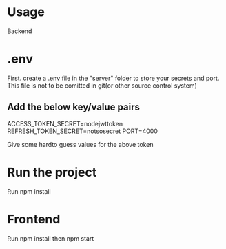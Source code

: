 # Usage
Backend

# .env
First. create a .env file in the "server" folder to store your secrets and port.   This file is not to be comitted in git(or other source control system)

## Add the below key/value pairs
ACCESS_TOKEN_SECRET=nodejwttoken
REFRESH_TOKEN_SECRET=notsosecret
PORT=4000

Give some hardto guess values for the above token

# Run the project

Run npm install

# Frontend
Run npm install then npm start